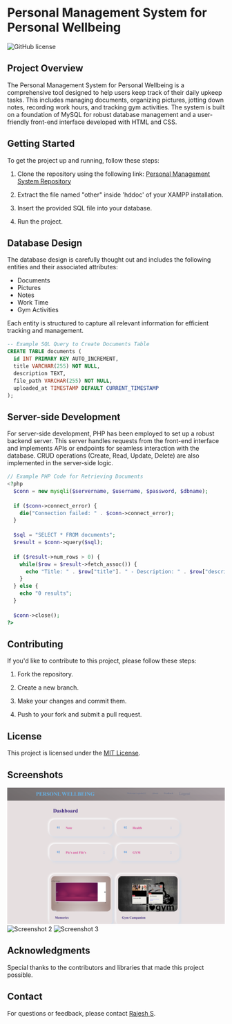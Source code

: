 # Personal Management System for Personal Wellbeing

![GitHub license](https://img.shields.io/badge/license-MIT-blue.svg)

## Project Overview

The Personal Management System for Personal Wellbeing is a comprehensive tool designed to help users keep track of their daily upkeep tasks. This includes managing documents, organizing pictures, jotting down notes, recording work hours, and tracking gym activities. The system is built on a foundation of MySQL for robust database management and a user-friendly front-end interface developed with HTML and CSS.

## Getting Started

To get the project up and running, follow these steps:

1. Clone the repository using the following link: [Personal Management System Repository](https://github.com/rajeshs098/Personal-management-system-Personal-wellbeing-.git)

2. Extract the file named "other" inside 'hddoc' of your XAMPP installation.

3. Insert the provided SQL file into your database.

4. Run the project.

## Database Design

The database design is carefully thought out and includes the following entities and their associated attributes:

- Documents
- Pictures
- Notes
- Work Time
- Gym Activities

Each entity is structured to capture all relevant information for efficient tracking and management.

```sql
-- Example SQL Query to Create Documents Table
CREATE TABLE documents (
  id INT PRIMARY KEY AUTO_INCREMENT,
  title VARCHAR(255) NOT NULL,
  description TEXT,
  file_path VARCHAR(255) NOT NULL,
  uploaded_at TIMESTAMP DEFAULT CURRENT_TIMESTAMP
);
```

## Server-side Development

For server-side development, PHP has been employed to set up a robust backend server. This server handles requests from the front-end interface and implements APIs or endpoints for seamless interaction with the database. CRUD operations (Create, Read, Update, Delete) are also implemented in the server-side logic.

```php
// Example PHP Code for Retrieving Documents
<?php
  $conn = new mysqli($servername, $username, $password, $dbname);

  if ($conn->connect_error) {
    die("Connection failed: " . $conn->connect_error);
  }

  $sql = "SELECT * FROM documents";
  $result = $conn->query($sql);

  if ($result->num_rows > 0) {
    while($row = $result->fetch_assoc()) {
      echo "Title: " . $row["title"]. " - Description: " . $row["description"]. "<br>";
    }
  } else {
    echo "0 results";
  }

  $conn->close();
?>
```

## Contributing

If you'd like to contribute to this project, please follow these steps:

1. Fork the repository.

2. Create a new branch.

3. Make your changes and commit them.

4. Push to your fork and submit a pull request.

## License

This project is licensed under the [MIT License](LICENSE).

## Screenshots

![Screenshot 1](screenshots/screenshot1.png)
![Screenshot 2](screenshots/screenshot2.png)
![Screenshot 3](screenshots/screenshot3.png)

## Acknowledgments

Special thanks to the contributors and libraries that made this project possible.

## Contact

For questions or feedback, please contact [Rajesh S](mailto:rajeshs09858@gmail.com).
```
